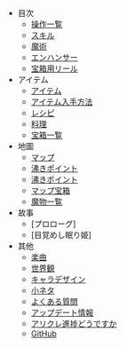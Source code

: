 - 目次
  - [操作一覧](wiki/ja/table_of_contents/control_list)
  - [スキル](wiki/ja/table_of_contents/skill)
  - [魔術](wiki/ja/table_of_contents/spell)
  - [エンハンサー](wiki/ja/table_of_contents/enhancer)
  - [宝箱用リール](wiki/ja/table_of_contents/chest_reels)
- アイテム
  - [アイテム](wiki/ja/item/items)
  - [アイテム入手方法](wiki/ja/item/obtainable_items)
  - [レシピ](wiki/ja/item/recipes)
  - [料理](wiki/ja/item/cookings)
  - [宝箱一覧](wiki/ja/item/chest_list)
- 地圖
  - [マップ](wiki/ja/map/area_map) 
  - [沸きポイント](wiki/ja/map/battle_locations) 
  - [沸きポイント](wiki/ja/map/gathering_locations) 
  - [マップ宝箱](wiki/ja/map/chest_locations) 
  - [魔物一覧](wiki/ja/map/jaemy_list) 
- 故事
  - [プロローグ]
  - [目覚めし眠り姫]
- 其他
  - [楽曲](wiki/ja/other/bgm) 
  - [世界観](wiki/ja/other/world_outlook) 
  - [キャラデザイン](wiki/ja/other/character_design) 
  - [小ネタ](wiki/ja/other/side_information) 
  - [よくある質問](wiki/ja/other/faq) 
  - [アップデート情報](wiki/ja/other/update_information) 
  - [アリクレ進捗どうですか](wiki/ja/other/progress_rate)
  - [GitHub](https://github.com/AliceInCradle-Community) 